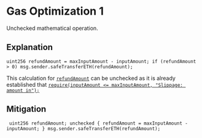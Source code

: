 # Gas Optimization 1
Unchecked mathematical operation.

## Explanation
`uint256 refundAmount = maxInputAmount - inputAmount;
  if (refundAmount > 0) msg.sender.safeTransferETH(refundAmount);`

This calculation for [`refundAmount`](https://github.com/code-423n4/2022-12-caviar/blob/main/src/Pair.sol#L168) can be unchecked as it is already established that [`require(inputAmount <= maxInputAmount, "Slippage: amount in");`](https://github.com/code-423n4/2022-12-caviar/blob/main/src/Pair.sol#L157)

## Mitigation
` uint256 refundAmount; unchecked { refundAmount = maxInputAmount - inputAmount; } msg.sender.safeTransferETH(refundAmount);`